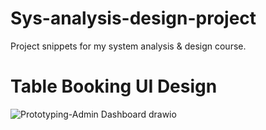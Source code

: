 # Sys-analysis-design-project
Project snippets for my system analysis &amp; design course.

# Table Booking UI Design


![Prototyping-Admin Dashboard drawio](https://github.com/Kxanx1538/Sys-analysis-design-project/assets/121854477/d297910b-5054-46f6-aae9-cf08f027bec0)
